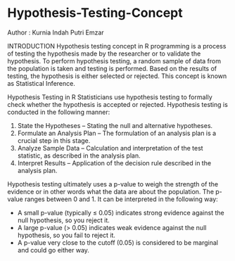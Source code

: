 # Hypothesis-Testing-Concept
Author : Kurnia Indah Putri Emzar 

INTRODUCTION
Hypothesis testing concept in R programming is a process of testing the hypothesis made by the researcher or to validate the hypothesis. To perform hypothesis testing, a random sample of data from the population is taken and testing is performed. Based on the results of testing, the hypothesis is either selected or rejected. This concept is known as Statistical Inference.  

Hypothesis Testing in R
Statisticians use hypothesis testing to formally check whether the hypothesis is accepted or rejected. Hypothesis testing is conducted in the following manner:

1. State the Hypotheses – Stating the null and alternative hypotheses.
2. Formulate an Analysis Plan – The formulation of an analysis plan is a crucial step in this stage.
3. Analyze Sample Data – Calculation and interpretation of the test statistic, as described in the analysis plan.
4. Interpret Results – Application of the decision rule described in the analysis plan.

Hypothesis testing ultimately uses a p-value to weigh the strength of the evidence or in other words what the data are about the population. The p-value ranges between 0 and 1. It can be interpreted in the following way:

- A small p-value (typically ≤ 0.05) indicates strong evidence against the null hypothesis, so you reject it.
- A large p-value (> 0.05) indicates weak evidence against the null hypothesis, so you fail to reject it.
- A p-value very close to the cutoff (0.05) is considered to be marginal and could go either way.
